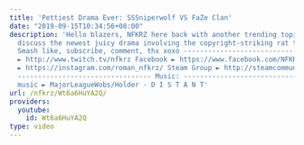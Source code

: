 ```yaml
---
title: 'Pettiest Drama Ever: SSSniperwolf VS FaZe Clan'
date: "2019-09-15T10:34:56+08:00"
description: 'Hello blazers, NFKRZ here back with another trending topic. Today we''ll
  discuss the newest juicy drama involving the copyright-striking rat that is SSSniperwolf.
  Smash like, subscribe, comment, thx xoxo --------------------------------- Twitch
  ► http://www.twitch.tv/nfkrz Facebook ► https://www.facebook.com/NFKRZ1 Instagram
  ► https://instagram.com/roman_nfkrz/ Steam Group ► http://steamcommunity.com/groups/nfkrzgroup
  --------------------------------- Music: --------------------------------- Outro
  music ► MajorLeagueWobs/Holder - D I S T A N T'
url: /nfkrz/Wt6a6HuYA2Q/
providers:
  youtube:
    id: Wt6a6HuYA2Q
type: video
---
```

